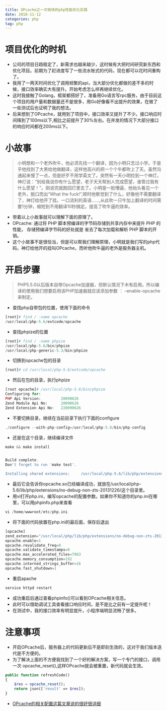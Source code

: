 ```yaml
---
title: OPcache之一次愉快的php性能优化实践
date: 2018-11-12
categories: php
tag: php
---
```


# 项目优化的时机
- 公司的项目日趋稳定了，新需求也越来越少，这时候有大把时间研究新东西和优化项目。前期为了赶进度写了一些流水账式的代码，现在都可以花时间重构了。
- 我用了一两天时间优化了调用频繁的api，当大部分优化都做的差不多的时候，接口效率确实大有提升。开始考虑怎么样再继续优化。
- 这时我接触了Golang，框架都搭好了，准备用Go语言写rpc服务，由于目前这个项目的用户量和数据量还不是很多，用Go好像看不出提升的效果，在做了一些测试后也证明了我的想法。
- 后来想到了OPcache，就用到了项目中，接口效率又提升了不少。接口响应时间降到了100ms以下,相比之前提升了30%左右。在并发的情况下大部分接口的响应时间都在200ms以下。

# 小故事

> 小明想和一个老外吹牛，他必须先找一个翻译，因为小明只念过小学。于是乎他找到了大黑给他做翻译，这样他高兴的把一个个牛都吹上了天。虽然沟通起来慢了一点，但是好歹不用学英文了。突然有一天小明捡到一个神灯，神灯说：“别给我说你有什么愿望，老子天天帮别人完成愿望，谁管过我有什么愿望！”。刚说完就跑回灯里去了。小明是一脸懵逼，他抬头看见一个老外，脱口而出“What the fuck!”,顿时他察觉到了什么，好像他不需要翻译了，神灯给他开了挂。一口流利的英语......,从此吹一只牛加上翻译的时间需要1分钟，缩短到不用翻译10秒搞定。提高了吹牛逼的效率。

- 带着以上小故事就可以理解下面的原理了。
- OPcache:  通过将 PHP 脚本预编译的字节码存储到共享内存中来提升 PHP 的性能， 存储预编译字节码的好处就是 省去了每次加载和解析 PHP 脚本的开销。
- 这个小故事不是很恰当，但是可以帮我们理解原理，小明就是我们写的php代码，神灯给他开的挂叫OPcache，而听他吹牛逼的老外是服务器主机。

# 开启步骤

> PHP5.5.0以后版本自带Opcache加速器，但默认情况下木有启用。所以编译的使用我们想要启用该PHP加速器就应该添加参数 ： –enable-opcache 来制定。

- 查找php自带包的位置，使用下面的命令

``` php
[root]# find / -name opcache
/usr/local/php-5.6/extcode/opcache
```

- 查找phpize的位置

``` php
[root]# find / -name phpize
/usr/local/php-5.6/bin/phpize
/usr/local/php-generic-5.3/bin/phpize
```

- 切换到opcache包的目录

``` php
[root]# cd /usr/local/php-5.6/extcode/opcache
```

- 然后在包的目录，执行phpize

``` php
[root opcache]# /usr/local/php-5.6/bin/phpize
Configuring for:
PHP Api Version:         20090626
Zend Module Api No:      20090626
Zend Extension Api No:   220090626
```

- 不要切换目录，继续在当前目录下执行下面的configure

``` php
./configure --with-php-config=/usr/local/php-5.6/bin/php-config
```

- 还是在这个目录，继续编译文件


``` php
make && make install


Build complete.
Don't forget to run 'make test'.

Installing shared extensions:     /usr/local/php-5.6/lib/php/extensions/no-debug-non-zts-20131226/
```

- 最后它会告诉你opcache.so已经编译成功，就放在/usr/local/php-5.6/lib/php/extensions/no-debug-non-zts-20131226/这个目录里。
- 用vi打开php.ini，编写opcache的配置参数。如果你不知道你的php.ini在哪里，可以用phpinfo.php来查看


``` php
vi /home/wwwroot/etc/php.ini
```

- 将下面的代码放置在php.ini的最后面，保存后退出

``` php
[opcache]
zend_extension="/usr/local/php/lib/php/extensions/no-debug-non-zts-20131226/opcache.so"
opcache.enable=1
opcache.revalidate_freq=0
opcache.validate_timestamps=0
opcache.max_accelerated_files=7963
opcache.memory_consumption=192
opcache.interned_strings_buffer=16
opcache.fast_shutdown=1
```

- 重启apache


``` php
service httpd restart
```

- 成功重启后通过查看phpinfo()可以看到OPcache相关信息。
- 此时可以借助调试工具查看接口响应时间，是不是比之前有一定提升呢！
- 在测试中，我的接口效率有明显提升，小程序端明显流畅了很多。


# 注意事项
- 开启OPcache后，服务器上的代码更新后不是即刻生效的，这对于我们版本迭代是不方便的。
- 为了解决上面的不方便我找到了一个好的解决方案，写一个专门的接口，调用一次 opcache_reset(),这样OPcache就会被重置，新代码就会生效。


``` php
public function refreshCode()
{
    $res = opcache_reset();
    return json(['result' => $res]);
}
```

- [OPcache的相关配置这篇文章说的很好很详细](https://segmentfault.com/a/1190000005844450)